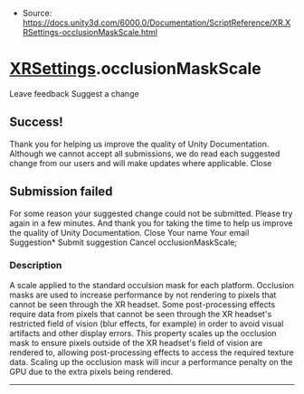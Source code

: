 * Source: https://docs.unity3d.com/6000.0/Documentation/ScriptReference/XR.XRSettings-occlusionMaskScale.html

#  [XRSettings](https://docs.unity3d.com/6000.0/Documentation/ScriptReference/XR.XRSettings.html).occlusionMaskScale
Leave feedback
Suggest a change
## Success!
Thank you for helping us improve the quality of Unity Documentation. Although we cannot accept all submissions, we do read each suggested change from our users and will make updates where applicable.
Close
## Submission failed
For some reason your suggested change could not be submitted. Please <a>try again</a> in a few minutes. And thank you for taking the time to help us improve the quality of Unity Documentation.
Close
Your name Your email Suggestion* Submit suggestion
Cancel
occlusionMaskScale; 
### Description
A scale applied to the standard occulsion mask for each platform.
Occlusion masks are used to increase performance by not rendering to pixels that cannot be seen through the XR headset. Some post-processing effects require data from pixels that cannot be seen through the XR headset's restricted field of vision (blur effects, for example) in order to avoid visual artifacts and other display errors. This property scales up the occlusion mask to ensure pixels outside of the XR headset's field of vision are rendered to, allowing post-processing effects to access the required texture data. Scaling up the occlusion mask will incur a performance penalty on the GPU due to the extra pixels being rendered.
* * *
